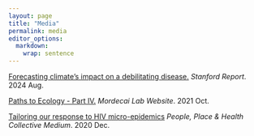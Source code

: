 ```yaml
---
layout: page
title: "Media"
permalink: media
editor_options: 
  markdown: 
    wrap: sentence
---
```


[Forecasting climate’s impact on a debilitating disease.]([https://www.washingtonpost.com/health/2024/06/30/dengue-puerto-rico-mosquito-climate-change/](https://news.stanford.edu/stories/2024/08/forecasting-climate-s-impact-on-a-debilitating-disease?utm_source=feedotter&utm_medium=email&utm_campaign=int-08-04-2024&utm_content=httpsnewsstanfordedustories202408forecastingclimatesimpactonadebilitatingdisease&mkt_tok=NjYwLVRKQy05ODQAAAGUwZqDM9rarCB0KUhVWIDBars5fHo02K_eLNYLsD9HxtbOtFoxIi2h9BllczVwNHDMEQ3SbdL0E6iYkwneASSODykARTtfEIHn8COWBYA)) *Stanford Report*. 2024 Aug.

[Paths to Ecology - Part IV.]([https://www.mordecailab.com/blog/2021/10/22/paths-to-ecology-part-iv]) *Mordecai Lab Website*.  2021 Oct.

[Tailoring our response to HIV micro-epidemics](https://medium.com/pphc/tailoring-our-response-to-hiv-micro-epidemics-226365da1c0b) *People, Place & Health Collective Medium*. 2020 Dec.
